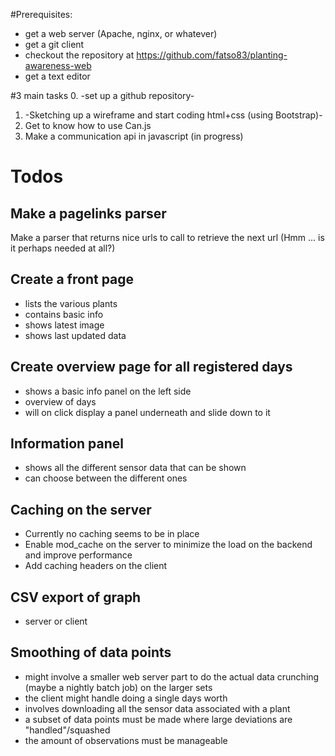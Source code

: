 #Prerequisites:
- get a web server (Apache, nginx, or whatever)
- get a git client
- checkout the repository at https://github.com/fatso83/planting-awareness-web
- get a text editor

#3 main tasks
  0. -set up a github repository-
  1. -Sketching up a wireframe and start coding html+css (using Bootstrap)-
  2. Get to know how to use Can.js
  3. Make a communication api in javascript (in progress)

# Todos

## Make a pagelinks parser
Make a parser that returns nice urls to call to retrieve the next url
(Hmm ... is it perhaps needed at all?)

## Create a front page
- lists the various plants
- contains basic info
- shows latest image
- shows last updated data

## Create overview page for all registered days
- shows a basic info panel on the left side
- overview of days
- will on click display a panel underneath and slide down to it

## Information panel
- shows all the different sensor data that can be shown
- can choose between the different ones

## Caching on the server
- Currently no caching seems to be in place
- Enable mod_cache on the server to minimize the load on the backend and improve performance
- Add caching headers on the client

## CSV export of graph
- server or client

## Smoothing of data points
- might involve a smaller web server part to do the actual data crunching (maybe a nightly batch job) on the larger sets
- the client might handle doing a single days worth
- involves downloading all the sensor data associated with a plant
- a subset of data points must be made where large deviations are "handled"/squashed
- the amount of observations must be manageable
